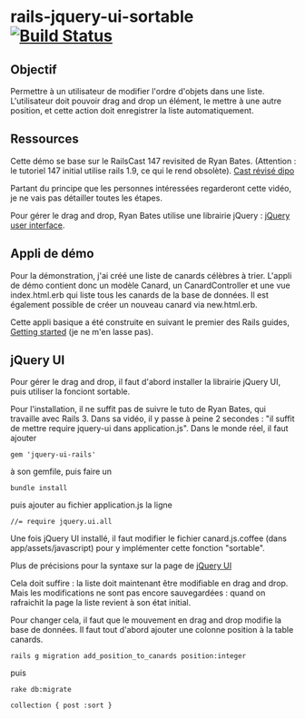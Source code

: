 # rails-jquery-ui-sortable [![Build Status](https://travis-ci.org/simplonco/rails-i18n-heroku.svg?branch=master)](https://travis-ci.org/simplonco/rails-i18n-heroku)

## Objectif 
Permettre à un utilisateur de modifier l'ordre d'objets dans une liste. L'utilisateur doit pouvoir drag and drop un élément, le mettre à une autre position, et cette action doit enregistrer la liste automatiquement. 

## Ressources
Cette démo se base sur le RailsCast 147 revisited de Ryan Bates.
(Attention : le tutoriel 147 initial utilise rails 1.9, ce qui le rend obsolète).
[Cast révisé dipo](http://www.youtube.com/watch?v=kbqJAmuzohY)

Partant du principe que les personnes intéressées regarderont cette vidéo, je ne vais pas détailler toutes les étapes. 

Pour gérer le drag and drop, Ryan Bates utilise une librairie jQuery : [jQuery user interface](http://jqueryui.com/sortable/).

## Appli de démo
Pour la démonstration, j'ai créé une liste de canards célèbres à trier. L'appli de démo contient donc un modèle Canard, un CanardController et une vue index.html.erb qui liste tous les canards de la base de données. Il est également possible de créer un nouveau canard via new.html.erb. 

Cette appli basique a été construite en suivant le premier des Rails guides, [Getting started](http://guides.rubyonrails.org/getting_started.html) (je ne m'en lasse pas).

## jQuery UI

Pour gérer le drag and drop, il faut d'abord installer la librairie jQuery UI, puis utiliser la fonciont sortable. 

Pour l'installation, il ne suffit pas de suivre le tuto de Ryan Bates, qui travaille avec Rails 3. Dans sa vidéo, il y passe à peine 2 secondes : "il suffit de mettre require jquery-ui dans application.js". Dans le monde réel, il faut ajouter 

`gem 'jquery-ui-rails'`

à son gemfile, puis faire un 

`bundle install`

puis ajouter au fichier application.js la ligne 

`//= require jquery.ui.all`

Une fois jQuery UI installé, il faut modifier le fichier canard.js.coffee (dans app/assets/javascript) pour y implémenter cette fonction "sortable".

Plus de précisions pour la syntaxe sur la page de [jQuery UI](http://jqueryui.com/sortable/)

Cela doit suffire : la liste doit maintenant être modifiable en drag and drop. Mais les modifications ne sont pas encore sauvegardées : quand on rafraichit la page la liste revient à son état initial. 

Pour changer cela, il faut que le mouvement en drag and drop modifie la base de données. Il faut tout d'abord ajouter une colonne position à la table canards. 

`rails g migration add_position_to_canards position:integer`

puis

`rake db:migrate`

`collection { post :sort }`
